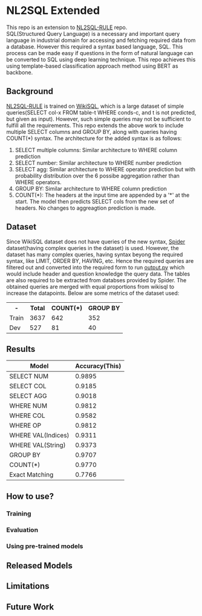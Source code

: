 # NL2SQL Extended
This repo is an extension to [NL2SQL-RULE](https://github.com/guotong1988/NL2SQL-RULE) repo.  
SQL(Structured Query Language) is a necessary and important query language in industrial domain for accessing and fetching required data from a database. However this required a syntax based language, SQL. This process can be made easy if questions in the form of natural language can be converted to SQL using deep learning technique. This repo achieves this using template-based classification approach method using BERT as backbone.

## Background
[NL2SQL-RULE](https://github.com/guotong1988/NL2SQL-RULE) is trained on [WikiSQL](https://github.com/salesforce/WikiSQL), which is a large dataset of simple queries(SELECT col-x FROM table-t WHERE conds-c, and t is not predicted, but given as input). However, such simple queries may not be sufficient to fulfill all the requirements. This repo extends the above work to include multiple SELECT columns and GROUP BY, along with queries having COUNT(*) syntax. The architecture for the added syntax is as follows:
1. SELECT multiple columns: Similar architecture to WHERE column prediction
2. SELECT number: Similar architecture to WHERE number prediction
3. SELECT agg: Similar architecture to WHERE operator prediction but with probability distribution over the 6 possibe aggregation rather than WHERE operators.
4. GROUP BY: Similar architecture to WHERE column prediction
5. COUNT(*): The headers at the input time are appended by a '\*' at the start. The model then predicts SELECT cols from the new set of headers. No changes to aggreagtion prediction is made. 

## Dataset
Since WikiSQL dataset does not have queries of the new syntax, [Spider](https://yale-lily.github.io/spider) dataset(having complex queries in the dataset) is used. However, the dataset has many complex queries, having syntax beyong the required syntax, like LIMIT, ORDER BY, HAVING, etc. Hence the required queries are filtered out and converted into the required form to run [output.py](NL2SQL-Guo/data_and_model/output_entity.py) which would include header and question knowledge the query data. The tables are also required to be extracted from databses provided by Spider. The obtained queries are merged with equal proportions from wikisql to increase the datapoints. Below are some metrics of the dataset used:  
<table>
    <tr>
        <th> - </th>
        <th>Total</th>
        <th>COUNT(*)</th>
        <th>GROUP BY</th>
    </tr>
    <tr>
        <td> Train</td>
        <td>3637</td>
        <td>642</td>
        <td>352</td>
    </tr>
    <tr>
        <td>Dev</td>
        <td>527</td>
        <td> 81</td>
        <td>40</td>
    </tr>
</table>


## Results
| Model | Accuracy(This) |
| ----------- | ----------- |
| SELECT NUM | 0.9895 |
| SELECT COL | 0.9185 |
| SELECT AGG | 0.9018 |
| WHERE NUM | 0.9812 |
| WHERE COL | 0.9582 |
| WHERE OP |  0.9812 |
| WHERE VAL(Indices) | 0.9311 |
| WHERE VAL(String) | 0.9373 |
| GROUP BY | 0.9707 |
| COUNT(*) | 0.9770 |
| Exact Matching | 0.7766 |

## How to use?
### Training

### Evaluation

### Using pre-trained models

## Released Models

## Limitations

## Future Work


<!-- By Harsh-Sensei -->